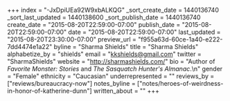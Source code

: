 +++
index = "-JxDpiUEa92W9xbALKQG"
_sort_create_date = 1440136740
_sort_last_updated = 1440138600
_sort_publish_date = 1440136740
create_date = "2015-08-20T22:59:00-07:00"
publish_date = "2015-08-20T22:59:00-07:00"
date = "2015-08-20T22:59:00-07:00"
last_updated = "2015-08-20T23:30:00-07:00"
preview_url = "f955a63d-60ce-1a40-e222-7dd4474e1a22"
byline = "Sharma Shields"
title = "Sharma Shields"
alphabetize_by = "shields"
email = "kkshields@gmail.com"
twitter = "SharmaShields"
website = "http://sharmashields.com/"
bio = "Author of *Favorite Monster: Stories* and *The Sasquatch Hunter's Almanac*.\n"
gender = "Female"
ethnicity = "Caucasian"
underrepresented = ""
reviews_by = ["reviews/bureaucracy-now"]
notes_byline = ["notes/heroes-of-weirdness-in-honor-of-katherine-dunn"]
written_about = ""
+++

